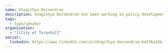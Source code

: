 ```yaml
---
name: Shagithya Deivendran
description: Shagithya Deivendran has been working in policy development within the transportation sector since 2014, with a focus on stakeholder engagement, research & development, government relations, and law. Shagithya has an undergraduate degree from the University of Toronto in Criminology and Political Science, and a master's degree in Public Policy, Administration and Law from York University. Shagithya is currently a Project Lead on Automated Vehicles at the City of Toronto.
tags:
  - type/speaker
organization:
  - "[[City of Toronto]]"
social: 
  linkedin: https://www.linkedin.com/in/shagithya-deivendran-b4376a15b/
---
```


